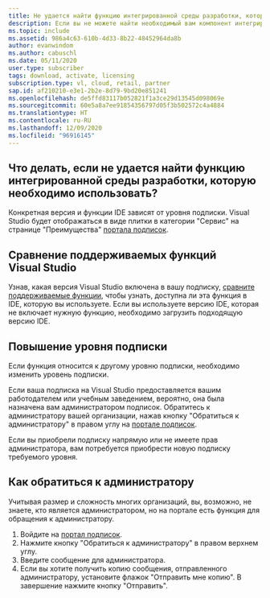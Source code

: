 ```yaml
---
title: Не удается найти функцию интегрированной среды разработки, которую необходимо использовать
description: Если вы не можете найти необходимый вам компонент интегрированной среды разработки (IDE), возможно, используется неправильная версия Visual Studio
ms.topic: include
ms.assetid: 986a4c63-610b-4d33-8b22-48452964da8b
author: evanwindom
ms.author: cabuschl
ms.date: 05/11/2020
user.type: subscriber
tags: download, activate, licensing
subscription.type: vl, cloud, retail, partner
sap.id: af210210-e3e1-2b2e-8d79-9bd20e851241
ms.openlocfilehash: de5ffd83117b052821f1a3ce29d13545d098069e
ms.sourcegitcommit: 60e5a8a7ee91854356797d05f3b502572c4a4884
ms.translationtype: HT
ms.contentlocale: ru-RU
ms.lasthandoff: 12/09/2020
ms.locfileid: "96916145"
---
```

## <a name="what-if-you-cant-find-the-ide-feature-you-want-to-use"></a>Что делать, если не удается найти функцию интегрированной среды разработки, которую необходимо использовать? 

Конкретная версия и функции IDE зависят от уровня подписки. Visual Studio будет отображаться в виде плитки в категории "Сервис" на странице "Преимущества" [портала подписок](https://my.visualstudio.com/benefits). 

## <a name="compare-supported-visual-studio-features"></a>Сравнение поддерживаемых функций Visual Studio 

Узнав, какая версия Visual Studio включена в вашу подписку, [сравните поддерживаемые функции](https://visualstudio.microsoft.com/vs/compare/), чтобы узнать, доступна ли эта функция в IDE, которую вы используете. Если вы используете версию IDE, которая не включает нужную функцию, необходимо загрузить подходящую версию IDE. 

## <a name="upgrade-your-subscription-level"></a>Повышение уровня подписки  

Если функция относится к другому уровню подписки, необходимо изменить уровень подписки.  

Если ваша подписка на Visual Studio предоставляется вашим работодателем или учебным заведением, вероятно, она была назначена вам администратором подписок. Обратитесь к администратору вашей организации, нажав кнопку "Обратиться к администратору" в правом углу на [портале подписок](https://my.visualstudio.com/benefits).  

Если вы приобрели подписку напрямую или не имеете прав администратора, вам потребуется приобрести новую подписку требуемого уровня.  

## <a name="how-to-contact-your-admin"></a>Как обратиться к администратору 

Учитывая размер и сложность многих организаций, вы, возможно, не знаете, кто является администратором, но на портале есть функция для обращения к администратору. 

1. Войдите на [портал подписок](https://my.visualstudio.com/benefits).  
1. Нажмите кнопку "Обратиться к администратору" в правом верхнем углу. 
1. Введите сообщение для администратора. 
1. Если вы хотите получить копию сообщения, отправленного администратору, установите флажок "Отправить мне копию". В завершение нажмите кнопку "Отправить".